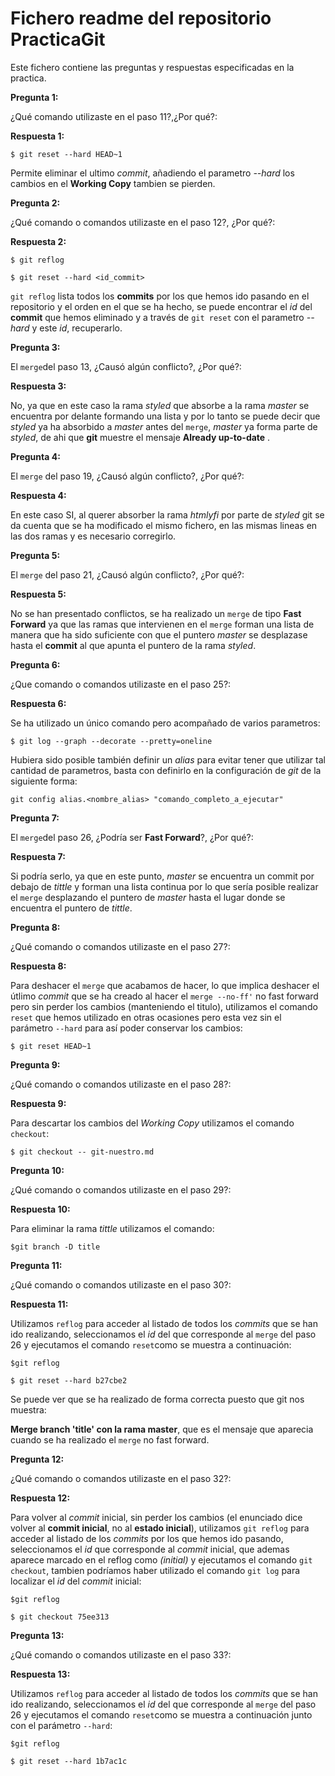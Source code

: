 # Fichero readme del repositorio PracticaGit

Este fichero contiene las preguntas y respuestas especificadas en la practica.

**Pregunta 1:**

¿Qué comando utilizaste en el paso 11?,¿Por qué?:

**Respuesta 1:**

`$ git reset --hard HEAD~1`

Permite eliminar el ultimo *commit*, añadiendo el parametro *--hard* los cambios en el **Working Copy** tambien se pierden.

**Pregunta 2:**

¿Qué comando o comandos utilizaste en el paso 12?, ¿Por qué?:

**Respuesta 2:** 

`$ git reflog`

`$ git reset --hard <id_commit>`

`git reflog` lista todos los **commits** por los que hemos ido pasando en el repositorio y el orden en el que se ha hecho, se puede encontrar el *id* del **commit** que hemos eliminado y a través de `git reset` con el parametro *--hard* y este *id*, recuperarlo. 

**Pregunta 3:**

El `merge`del paso 13, ¿Causó algún conflicto?, ¿Por qué?:

**Respuesta 3:**

No, ya que en este caso la rama *styled* que absorbe a la rama *master* se encuentra por delante formando una lista y por lo tanto se puede decir que *styled* ya ha absorbido a *master* antes del `merge`, *master* ya forma parte de *styled*, de ahi que **git** muestre el mensaje **Already up-to-date** . 

**Pregunta 4:**

El `merge` del paso 19, ¿Causó algún conflicto?, ¿Por qué?:

**Respuesta 4:**

En este caso SI, al querer absorber la rama *htmlyfi* por parte de *styled* git se da cuenta que se ha modificado el mismo fichero, en las mismas lineas en las dos ramas y es necesario corregirlo.   

**Pregunta 5:**

El `merge` del paso 21, ¿Causó algún conflicto?, ¿Por qué?:

**Respuesta 5:**

No se han presentado conflictos, se ha realizado un `merge` de tipo **Fast Forward** ya que las ramas que intervienen en el `merge` forman una lista de manera que ha sido suficiente con que el puntero *master* se desplazase hasta el **commit** al que apunta el puntero de la rama *styled*.

**Pregunta 6:**

¿Que comando o comandos utilizaste en el paso 25?:

**Respuesta 6:**

Se ha utilizado un único comando pero acompañado de varios parametros:

`$ git log --graph --decorate --pretty=oneline`

Hubiera sido posible también definir un *alias* para evitar tener que utilizar tal cantidad de parametros, basta con definirlo en la configuración de *git* de la siguiente forma:

`git config alias.<nombre_alias> "comando_completo_a_ejecutar"`

**Pregunta 7:**

El `merge`del paso 26, ¿Podría ser **Fast Forward**?, ¿Por qué?:

**Respuesta 7:**

Si podría serlo, ya que en este punto, *master* se encuentra un commit por debajo de *tittle* y forman una lista continua por lo que sería posible realizar el `merge` desplazando el puntero de *master* hasta el lugar donde se encuentra el puntero de *tittle*.

**Pregunta 8:**

¿Qué comando o comandos utilizaste en el paso 27?:

**Respuesta 8:**

Para deshacer el `merge` que acabamos de hacer, lo que implica deshacer el útlimo *commit* que se ha creado al hacer el `merge --no-ff'` no fast forward pero sin perder los cambios (manteniendo el titulo), utilizamos el comando `reset` que hemos utilizado en otras ocasiones pero esta vez sin el parámetro `--hard` para así poder conservar los cambios:
 
`$ git reset HEAD~1`

**Pregunta 9:**

¿Qué comando o comandos utilizaste en el paso 28?:

**Respuesta 9:**

Para descartar los cambios del *Working Copy* utilizamos el comando `checkout`:

`$ git checkout -- git-nuestro.md`

**Pregunta 10:**

¿Qué comando o comandos utilizaste en el paso 29?:

**Respuesta 10:**

Para eliminar la rama *tittle* utilizamos el comando:

`$git branch -D title`

**Pregunta 11:**

¿Qué comando o comandos utilizaste en el paso 30?:

**Respuesta 11:**

Utilizamos `reflog` para acceder al listado de todos los *commits* que se han ido realizando, seleccionamos el *id* del que corresponde al `merge` del paso 26 y ejecutamos el comando `reset`como se muestra a continuación:

`$git reflog`

`$ git reset --hard b27cbe2`

Se puede ver que se ha realizado de forma correcta puesto que git nos muestra:

**Merge branch 'title' con la rama master**, que es el mensaje que aparecia cuando se ha realizado el `merge` no fast forward.

**Pregunta 12:**

¿Qué comando o comandos utilizaste en el paso 32?:

**Respuesta 12:**

Para volver al *commit* inicial, sin perder los cambios (el enunciado dice volver al **commit inicial**, no al **estado inicial**), utilizamos `git reflog` para acceder al listado de los *commits* por los que hemos ido pasando, seleccionamos el *id* que corresponde al *commit* inicial, que ademas aparece marcado en el reflog como *(initial)* y ejecutamos el comando `git checkout`, tambien podríamos haber utilizado el comando `git log` para localizar el *id* del *commit* inicial:

`$git reflog`

`$ git checkout 75ee313`

**Pregunta 13:**

¿Qué comando o comandos utilizaste en el paso 33?:

**Respuesta 13:**

Utilizamos `reflog` para acceder al listado de todos los *commits* que se han ido realizando, seleccionamos el *id* del que corresponde al `merge` del paso 26 y ejecutamos el comando `reset`como se muestra a continuación junto con el parámetro `--hard`:

`$git reflog`

`$ git reset --hard 1b7ac1c`
 
 